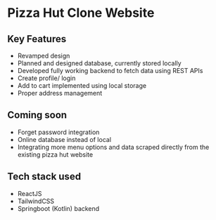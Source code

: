 # Pizza Hut Clone Website

## Key Features
- Revamped design
- Planned and designed database, currently stored locally
- Developed fully working backend to fetch data using REST APIs
- Create profile/ login
- Add to cart implemented using local storage
- Proper address management

## Coming soon
- Forget password integration
- Online database instead of local
- Integrating more menu options and data scraped directly from the existing pizza hut website

## Tech stack used
- ReactJS
- TailwindCSS
- Springboot (Kotlin) backend
